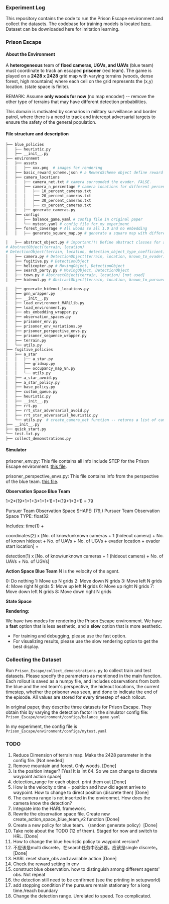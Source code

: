 [//]: # (# [Learning Models of Adversarial Agent Behavior under Partial Observability]&#40;https://arxiv.org/pdf/2306.11168.pdf&#41;)

[//]: # ()
[//]: # (### Authors: Sean Ye, Manisha Natarajan, Zixuan Wu, Rohan Paleja, Letian Chen, and Matthew C. Gombolay)

[//]: # ()
[//]: # (### &#40;To Appear at IROS 2023&#41;)

[//]: # (---)

[//]: # (We present two large scale adversarial tracking environments: Prison Escape and Narco Traffic Interdiction as discussed )

[//]: # (in the paper. )
### Experiment Log 
This repository contains the code to run the Prison Escape environment and collect the datasets. 
The codebase for training models is located [here](https://github.com/CORE-Robotics-Lab/GrAMMI).
Dataset can be downloaded here for imitation learning. 

[//]: # (### Installation &#40;Done&#41;)

[//]: # (After cloning the repository, please use the provided conda environment &#40;`environment.yml`&#41; file to install dependencies:)

[//]: # (`conda env create -f environment.yml`)

[//]: # ()
[//]: # (This will create an environment named 'tracking_env'. Please edit the first line of `environment.yml` to name it something else.)

[//]: # ()
[//]: # (`conda activate tracking_env`)

### Prison Escape
#### About the Environment
A **heterogeneous** team of **fixed cameras, UGVs, and UAVs** (blue team) must coordinate to track an escaped **prisoner**
(red team). The game is played on a **2428 x 2428** grid map with varying terrains (woods, dense forest, high mountains) 
where each cell on the grid represents the (x,y) location. (state space is finite). 

REMARK: Assume **only woods for now** (no map encoder) -- remove the other type of terrains that may have different detection probabilities.

This domain is motivated by scenarios in military surveillance and border patrol, where there is a
need to track and intercept adversarial targets to ensure the safety of the general population. 

#### File structure and description
```bash
├── blue_policies
│   ├── heuristic.py
│   ├── __init__.py
├── environment
│   ├── assets
│   │   ├── xxx.png  # images for rendering
│   ├── basic_reward_scheme.json # a RewardScheme object define reward scales for different events
│   ├── camera_locations 
│   │   ├── camera_net.txt # camera surrounded the evader. FALSE. 
│   │   ├── camera_n_percentage # camera locations for different percentage of coverage required generated from generate_cameras.py
│   │   │   ├── 10_percent_cameras.txt
│   │   │   ├── 20_percent_cameras.txt
│   │   │   ├── 30_percent_cameras.txt
│   │   │   ├── xx_percent_cameras.txt
│   │   ├── generate_cameras.py
│   ├── configs
│   │   ├── balance_game.yaml # config file in original paper
│   │   └── mytest.yaml # config file for my experiment
│   ├── forest_coverage # All woods so all 1.0 and no embedding
│   │   ├── generate_square_map.py # generate a square map with different percentage of coverage.

│   ├── abstract_object.py # important!!! Define abstract classes for all objects: # AbstractObject, DetectionObject(AbstractObject), MovingObject(AbstractObject)
# AbstractObject(terrain, location)
# DetectionObject(terrain, location, detection_object_type_coefficient)
│   ├── camera.py # DetectionObject(terrain, location, known_to_evader)
│   ├── fugitive.py # DetectionObject
│   ├── helicopter.py # MovingObject, DetectionObject
│   ├── search_party.py # MovingObject, DetectionObject
│   ├── town.py # AbstractObject(terrain, location) [not used]
│   ├── hideout.py # AbstractObject(terrain, location, known_to_pursuers)

│   ├── generate_hideout_locations.py
│   ├── gnn_wrapper.py
│   ├── __init__.py
│   ├── load_environment_MARLlib.py
│   ├── load_environment.py
│   ├── obs_embedding_wrapper.py
│   ├── observation_spaces.py
│   ├── prisoner_env.py
│   ├── prisoner_env_variations.py
│   ├── prisoner_perspective_envs.py
│   ├── prisoner_sequence_wrapper.py
│   ├── terrain.py
│   └── utils.py
├── fugitive_policies
│   ├── a_star
│   │   ├── a_star.py
│   │   ├── gridmap.py
│   │   ├── occupancy_map_8n.py
│   │   └── utils.py
│   ├── a_star_avoid.py
│   ├── a_star_policy.py
│   ├── base_policy.py
│   ├── custom_queue.py
│   ├── heuristic.py
│   ├── __init__.py
│   ├── rrt.py
│   ├── rrt_star_adversarial_avoid.py
│   ├── rrt_star_adversarial_heuristic.py
│   └── utils.py  # create_camera_net function -- returns a list of camera locations in a square surrounding the evader location all the time
├── __init__.py
├── quick_start.py
└── test.txt.py
├── collect_demonstrations.py
```


#### Simulator
prisoner_env.py: This file contains all info include STEP for the Prison Escape environment.
[this file](./Prison_Escape/environment/prisoner_env.py).

prisoner_perspective_envs.py: This file contains info from the perspective of the blue team.
[this file](./Prison_Escape/environment/prisoner_perspective_envs.py.py).

**Observation Space Blue Team** 

1+2*(19+1+1+3+1+1+1)+1*(19+1+3+1) = 79

Pursuer Team Observation Space SHAPE:  (79,)
Pursuer Team Observation Space TYPE:  float32

Includes: 
time(1) + 

coordinates(2) x [No. of know/unknown cameras + 1 (hideout camera) + No. of known hideout + No. of UAVs + 
No. of UGVs + evader location + evader start location] +

detection(1) x [No. of know/unknown cameras + 1 (hideout camera) + No. of UAVs + No. of UGVs] 

**Action Space Blue Team** 
N is the velocity of the agent.

0: Do nothing
1: Move up N grids
2: Move down N grids
3: Move left N grids
4: Move right N grids
5: Move up left N grids
6: Move up right N grids
7: Move down left N grids
8: Move down right N grids

**State Space** 


**Rendering:** 

We have two modes for rendering the Prison Escape environment. 
We have a **fast** option that is less aesthetic, and a **slow** option that is more aesthetic.
- For training and debugging, please use the fast option.
- For visualizing results, please use the slow rendering option to get the best display.

### Collecting the Dataset
Run `Prison_Escape/collect_demonstrations.py` to collect train and test datasets. Please specify the 
parameters as mentioned in the main function. Each rollout is saved as a numpy file, and 
includes observations from both the blue
and the red team's perspective, the hideout locations, the current timestep, whether the prisoner was seen, 
and done to indicate
the end of the episode. All values are stored for every timestep of each rollout.

In original paper, they describe three datasets for Prison Escape. They obtain this by varying the detection factor
in the simulator config file: `Prison_Escape/environment/configs/balance_game.yaml`

In my experiment, the config file is `Prison_Escape/environment/configs/mytest.yaml`

### TODO
1. Reduce Dimension of terrain map. Make the 2428 parameter in the config file. [Not needed]
2. Remove mountain and forest. Only woods. [Done]
3. Is the position integer? [Yes! It is int 64. So we can change to discrete waypoint action space]
4. detection_range for each object. print them out [Done]
5. How is the velocity x time = position and how did agent arrive to waypoint. How to change to direct position (discrete then) [Done]
6. The camera range is not inserted in the environmet. How does the camera know the detection?
7. Integrate into the HARL framework. 
8. Rewrite the observation space file. Create new create_action_space_blue_team_v2 function [Done]
9. Create a new policy for blue team. （random generate policy）[Done]
10. Take note about the TODO (12 of them). Staged for now and switch to HRL. [Done]
11. How to change the blue heuristic policy to waypoint version? 
12. 不应该是multi discrete，在search任务中没必要。应该是single discrete。 [Done]
13. HARL reset share_obs and available action [Done]
14. Check the reward setting in env
15. construct blue observation. how to distinguish among different agents' obs. Not repeat 
16. the detection still need to be confirmed (see the printing in setupworld)
17. add stopping condition if the pursuers remain stationary for a long time./reach boundary
18. Change the detection range. Unrelated to speed. Too complicated. 


[//]: # (## 2. Narco Traffic Interdiction: )

[//]: # (### About the Environment)

[//]: # (This domain simulates illegal maritime drug trafficking on a $7884 \times 3538$ grid along the Central American Pacific )

[//]: # (Coastline. The adversary, a drug smuggler, is pursued by a team of heterogeneous tracker agents comprising airplanes and)

[//]: # (marine vessels. Airplanes have a larger search radius and speed than marine vessels, but only the vessels can capture )

[//]: # (the smuggler. Smugglers must first reach rendezvous points before heading to the hideouts, representing drug handoffs at)

[//]: # (sea. The locations of hideouts and rendezvous points are unknown to the tracking team. Episodes start after the team )

[//]: # (learns one location of the smuggler and end when the smuggler reaches a hideout or is captured by law enforcement.)

[//]: # ()
[//]: # (### Simulator)

[//]: # (The Narco Traffic domain is setup very similar to the Prison Escape environment, in that we have several classes to represent the terrain, )

[//]: # (different objects &#40;town, camera, etc.&#41;, and step all moving objects based )

[//]: # (on various agent policies/heuristics, which you can find under the `Smuggler/` folder. )

[//]: # (If you would like to know the details of our environment configuration)

[//]: # (&#40;state space, observation space, action space, etc.&#41;, please refer to [this file]&#40;./Smuggler/simulator/smuggler_env.py&#41;.)

[//]: # ()
[//]: # ()
[//]: # (### Collecting the Dataset)

[//]: # (Run `Smuggler/collect_dataset.py` to collect train and test datasets. Please specify the )

[//]: # (parameters as mentioned in the main function. Each rollout is saved as a numpy file, and includes observations from both the blue)

[//]: # (and the red team's perspective, the hideout locations, the current timestep, whether the smuggler was detected, and done to indicate)

[//]: # (the end of the episode. All values are stored for every timestep of each rollout.)

[//]: # (In our paper, we describe two datasets for Narco Traffic Interdiction. We obtain this by varying the parameters as specified)

[//]: # (in the simulator config file: `Prison_Escape/environment/configs/balance_game.yaml`)
[//]: # (---)

[//]: # (## Citation)

[//]: # ()
[//]: # (If you find our code or paper is useful, please consider citing:)

[//]: # ()
[//]: # (```bibtex)

[//]: # (@inproceedings{ye2023grammi,)

[//]: # (  title={Learning Models of Adversarial Agent Behavior under Partial)

[//]: # (Observability},)

[//]: # (  author={Ye, Sean and Natarajan, Manisha and Wu, Zixuan and Paleja, Rohan and Chen, Letian and Gombolay, Matthew},)

[//]: # (  booktitle={IEEE/RSJ International Conference on Intelligent Robots and Systems &#40;IROS&#41;},)

[//]: # (  year={2023})

[//]: # (})

[//]: # (```)

[//]: # ()
[//]: # (## License)

[//]: # ()
[//]: # (This code is distributed under an [MIT LICENSE]&#40;LICENSE&#41;.)